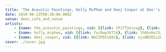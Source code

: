 ```yaml
---
title: 'The Acoustic Paintings, Holly McPhee and Deej Cooper at Dee''s'
date: 2018-06-23T08:30:00.000Z
venue: dees_cafe_and_venue
artists:
    - {name: the_acoustic_paintings, vid: [{link: tPJ7TUnivag}, {link: W4dE83zsLWE}]}
    - {name: holly_mcphee, vid: [{link: fucRwp3kT1k}, {link: lh6kvHxJ3zY}]}
    - {name: deej_cooper, vid: [{link: NmIIPDIsb8c}, {link: ojsWBZO2i2E}]}
cover: ./cover.jpg
---
```

